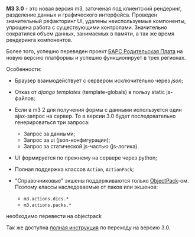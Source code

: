 <!-- 
.. title: M3 3.0
.. slug: m3-30
.. date: 2014/08/18 13:32:09
.. tags: 
.. link: 
.. description: 
.. type: text
-->

**M3 3.0** - это новая версия m3, заточеная под клиентский рендеринг, разделение данных и графического интерфейса. Проведен
значительный рефакторинг UI, удалены неиспользуемые компоненты, упрощена работа с существующими контролами.
Значительно сократился объем данных, занимаемых в памяти, а так же время рендеринга компонентов.

Более того, успешно переведен проект [БАРС Родительская Плата](http://bars-open.ru/solution/byudzhet-onlayn/platnye-uslugi/)
на новую версию платформы
и успешно функционирует в трех регионах.

Особенности:

- Браузер взаимодействует с сервером исключительно через *json*;
- Отказ от *django templates* (template-globals) в пользу static js-файлов;
- Если в m3 2 для получения формы с данными используется один ajax-запрос на сервер. То в версии
3.0 будет последовательно генерироваться три запроса:

    - Запрос за данными;
    - Запрос за ui (json-конфигурация);
    - Запрос за статической js-частью (js-логика).

- UI формируется по прежнему на сервере через python;
- Полная поддержка классов ```Action```, ```ActionPack```;
- "Справочниковые" экшены поддерживаются только
[ObjectPack](http://objectpack.docs.bars-open.ru/)-ом. Поэтому классы наследоваемые от паков или экшенов:

    - ```m3.actions.dics.*```
    - ```m3.actions.packs.*```

необходимо перевести на objectpack

Так же доступна [полная инструкция](/stories/migration-guide-to-m3-30.html)
по переходу на версию 3.0.
